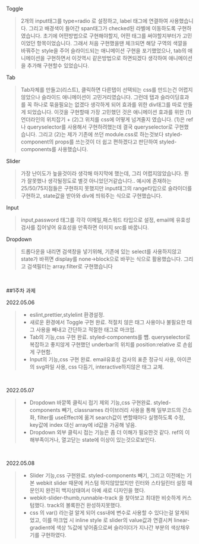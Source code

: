 Toggle
>2개의 input태그를 type=radio 로 설정하고, label 태그에 연결하여 사용했습니다. 그리고 배경색이 들어간 span태그가 checked된 라벨에 이동하도록 구현하였습니다.
초기에 어떤방법으로 구현해야할지, 어떤 태그를 써야할지부터가 고민이었던 항목이었습니다. 그래서 처음 구현했을땐 체크되면 해당 구역의 색깔을 바꿔주는 style을 주어 슬라이드되는 애니메이션 구현을 포기했었으나, tab의 애니메이션을 구현하면서 이것역시 같은방법으로 하면되겠다 생각하여 애니메이션을 추가해 구현할수 있었습니다.

Tab
>Tab자체를 만들고(리스트), 클릭하면 다른탭이 선택되는 css를 만드는건 어렵지 않았으나 슬라이드 애니메이션이 고민거리였습니다. 그런데 탭과 슬라이딩효과를 꼭 하나로 묶을필요는 없겠다 생각하게 되어 효과를 위한 div태그를 따로 만들게 되었습니다. 
이것을 구현할때 가장 고민했던 것은 애니메이션 효과를 위한 (1)언더라인의 위치잡기 + (2)그 위치를 css에 어떻게 넘겨줄지 였습니다. (1)은 ref나 queryselector를 사용해서 구현하려했는데 결국 queryselector로 구현했습니다. 그리고 (2)는 제가 기존에 쓰던 module.css로 하는것보다 styled-component의 props를 쓰는것이 더 쉽고 편하겠다고 판단하여 styled-components를 사용했습니다.

Slider
>가장 난이도가 높을것이라 생각해 마지막에 했는데, 그리 어렵지않았습니다. 뭔가 잘못했나 생각될정도로 별것 아니었던거같습니다.. 예시에 존재하는 25/50/75지점들은 구현하지 못했지만 input태그의 range타입으로 슬라이더를 구현하고, state값을 받아와 div에 띄워주는 식으로 구현했습니다.

Input
> input,password 태그를 각각 이메일,패스워드 타입으로 설정, email에 유효성검사를 집어넣어 유효성을 만족하면 이미지 src를 바꿉니다. 

Dropdown
>드롭다운을 내리면 검색창을 넣기위해, 기존에 있는 select를 사용하지않고 state가 바뀌면 display를 none->block으로 바꾸는 식으로 활용했습니다.
그리고 검색필터는 array.filter로 구현했습니다
<br/>

##1주차 과제
<br/>

2022.05.06
> - eslint,prettier,stylelint 환경설정. 
> - 새로운 환경에서 Toggle 구현 완료. 적절치 않은 태그 사용이나 불필요한 태그 사용을 빼내고 간단하고 적절한 태그로 마크업.
> - Tab의 기능,css 구현 완료. styled-components를 뻄. queryselector로 복잡하고 좋지않게 구현했던 underbar의 위치를 position:relative 로 손쉽게 구현함.
> - Input의 기능,css 구현 완료. email유효성 검사의 표준 정규식 사용, 아이콘의 svg파일 사용, css 다듬기, interactive하지않은 태그  교체.
<br/>

2022.05.07
> - Dropdown 바깥쪽 클릭시 접기 제외 기능,css 구현완료. styled-components 빼기, classnames 라이브러리 사용을 통해 일부코드의 간소화, filter를 useEffect에 옮겨 search값이 변할때마다 실행하도록 수정, key값에 index 대신 array에 id값을 가공해 넣음.
> - Dropdown 외부 클릭시 접는 기능은 좀 더 이해가 필요한것 같다. ref의 이해부족이거나, 열고닫는 state에 이상이 있는것으로보인다.
<br/>

2022.05.08
> - Slider 기능,css 구현완료. styled-components 빼기, 그리고 이전에는 기본 webkit slider 때문에 커스텀 하지않았었지만 린터와 스타일린터 설정 때문인지 완전히 백지상태여서 아예 새로 디자인을 했다.
> - webkit-slider-thumb,runnable-track 을 찾아보고 최대한 비슷하게 커스텀했다. track의 볼록한건 완성하지못했다.
> - css 의 var() 라는걸 알게 되어 css내에 변수로 사용할 수 있다는걸 알게되었고, 이를 마크업 시 inline style 로 slider의 value값과 연결시켜 linear-gradient에 색상 %값에 넣어줌으로써 슬라이더가 지나간 부분의 색상채우기를 구현하였다.
